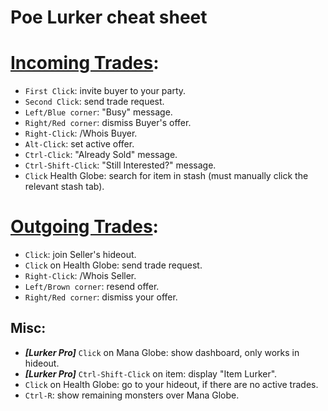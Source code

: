 # Poe Lurker cheat sheet

# [Incoming Trades](https://docs.google.com/presentation/d/1XhaSSNAFGxzouc5amzAW8c_6ifToNjnsQq5UmNgLXoo/present?slide=id.g6e2508016e_0_0):


- `First Click`: invite buyer to your party.
- `Second Click`: send trade request.
- `Left/Blue corner`: "Busy" message.
- `Right/Red corner`: dismiss Buyer's offer.
- `Right-Click`: /Whois Buyer.
- `Alt-Click`: set active offer.
- `Ctrl-Click`: "Already Sold" message.
- `Ctrl-Shift-Click`: "Still Interested?" message.
- `Click` Health Globe: search for item in stash (must manually click the relevant stash tab).


# [Outgoing Trades](https://docs.google.com/presentation/d/1XhaSSNAFGxzouc5amzAW8c_6ifToNjnsQq5UmNgLXoo/present?slide=id.g701d3dad04_0_23):

- `Click`: join Seller's hideout.
- `Click` on Health Globe: send trade request.
- `Right-Click`: /Whois Seller.
- `Left/Brown corner`: resend offer.
- `Right/Red corner`: dismiss your offer.


Misc:
---
- ***[Lurker Pro]*** `Click` on Mana Globe: show dashboard, only works in hideout.
- ***[Lurker Pro]*** `Ctrl-Shift-Click` on item: display "Item Lurker".
- `Click` on Health Globe: go to your hideout, if there are no active trades.
- `Ctrl-R`: show remaining monsters over Mana Globe.
